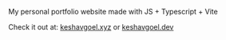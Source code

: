 My personal portfolio website made with JS + Typescript + Vite

Check it out at: [keshavgoel.xyz](https://www.keshavgoel.xyz/) or [keshavgoel.dev](https://keshavgoel.dev/)

